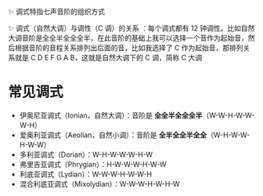 ✨️ 调式特指七声音阶的组织方式

✨️ 调式（自然大调）与调性（C 调）的关系 ：每个调式都有 12 钟调性。比如自然大调音阶是全全半全全全半，在此音阶的基础上我可以选择一个音作为起始音，然后根据音阶的音程关系排列出后面的音，比如我选择了 C 作为起始音，那排列关系就是 C D E F G A B，这就是自然大调下的 C 调，简称 C 大调

# 常见调式
- 伊奥尼亚调式（Ionian，自然大调）：音阶是 **全全半全全全半**（W-W-H-W-W-W-H）
- 爱奥利亚调式（Aeolian，自然小调）：音阶是 **全半全全半全全**（W-H-W-W-H-W-W）
- 多利亚调式（Dorian）：W-H-W-W-W-H-W
- 弗里吉亚调式（Phrygian）：H-W-W-W-H-W-W
- 利底亚调式（Lydian）：W-W-W-H-W-W-H
- 混合利底亚调式（Mixolydian）：W-W-W-H-W-H-W